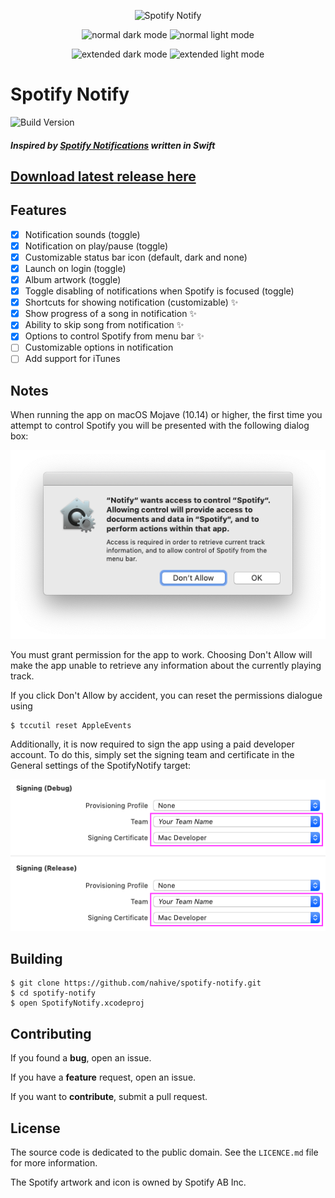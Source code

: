 
<p align="center">
<img src="https://raw.githubusercontent.com/nahive/spotify-notify/feature/rewrite-to-new-standards/logo.png" alt="Spotify Notify" width="200"/>
</p>
<p align="center">
<img src="https://raw.githubusercontent.com/nahive/spotify-notify/feature/rewrite-to-new-standards/p1.png" alt="normal dark mode" width="300"/>
<img src="https://raw.githubusercontent.com/nahive/spotify-notify/feature/rewrite-to-new-standards/p2.png" alt="normal light mode" width="300"/>
</p>
<p align="center">
<img src="https://raw.githubusercontent.com/nahive/spotify-notify/feature/rewrite-to-new-standards/p3.png" alt="extended dark mode" width="300"/>
<img src="https://raw.githubusercontent.com/nahive/spotify-notify/feature/rewrite-to-new-standards/p4.png" alt="extended light mode" width="300"/>
</p>

# Spotify Notify
![Build Version](https://img.shields.io/github/release/nahive/spotify-notify.svg)
<!-- [![Build Status](https://travis-ci.org/nahive/spotify-notify.png?branch=master)](https://travis-ci.org/nahive/spotify-notify) -->
##### *Inspired by [Spotify Notifications](https://github.com/citruspi/Spotify-Notifications) written in Swift*

## [Download latest release here](https://github.com/nahive/spotify-notify/releases)

## Features

- [x] Notification sounds (toggle)
- [x] Notification on play/pause (toggle)
- [x] Customizable status bar icon (default, dark and none)
- [x] Launch on login (toggle)
- [x] Album artwork (toggle)
- [x] Toggle disabling of notifications when Spotify is focused (toggle)
- [x] Shortcuts for showing notification (customizable) ✨
- [x] Show progress of a song in notification ✨
- [x] Ability to skip song from notification ✨
- [x] Options to control Spotify from menu bar ✨
- [ ] Customizable options in notification
- [ ] Add support for iTunes

## Notes

When running the app on macOS Mojave (10.14) or higher, the first time you attempt to control Spotify you will be presented with the following dialog box:

<p align="center"><img src="docs/authorisation.png" alt="Authorisation"/></p>

You must grant permission for the app to work. Choosing Don't Allow will make the app unable to retrieve any information about the currently playing track.

If you click Don't Allow by accident, you can reset the permissions dialogue using

```
$ tccutil reset AppleEvents
```

Additionally, it is now required to sign the app using a paid developer account. To do this, simply set the signing team and certificate in the General settings of the SpotifyNotify target:

<p align="center"><img src="docs/signing.png" alt="Signing"/></p>

## Building

```
$ git clone https://github.com/nahive/spotify-notify.git
$ cd spotify-notify
$ open SpotifyNotify.xcodeproj
```

## Contributing

If you found a **bug**, open an issue.

If you have a **feature** request, open an issue.

If you want to **contribute**, submit a pull request.

## License

The source code is dedicated to the public domain. See the `LICENCE.md` file for
more information.

The Spotify artwork and icon is owned by Spotify AB Inc.
